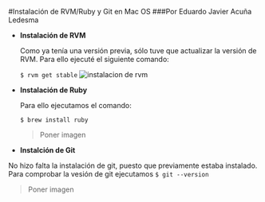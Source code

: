 #Instalación de RVM/Ruby y Git en Mac OS
###Por Eduardo Javier Acuña Ledesma

* **Instalación de RVM**
	
	Como ya tenía una versión previa, sólo tuve que actualizar la versión de RVM. Para 		ello ejecuté el siguiente comando:
	
	`$ rvm get stable`
![instalacion de rvm](https://github.com/alu3286/SYTW_tareas_iniciales/blob/master/images/1.png)

* **Instalación de Ruby**
	
	Para ello ejecutamos el comando:
	
	`$ brew install ruby`
	> Poner imagen
* **Instalción de Git**

No hizo falta la instalación de git, puesto que previamente estaba instalado.
Para comprobar la vesión de git ejecutamos `$ git --version`
> Poner imagen